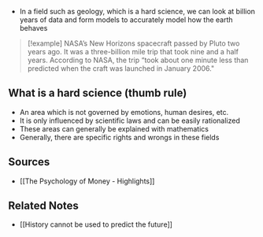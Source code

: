 - In a field such as geology, which is a hard science, we can look at billion years of data and form models to accurately model how the earth behaves

> [!example] NASA’s New Horizons spacecraft passed by Pluto two years ago. It was a three-billion mile trip that took nine and a half years. According to NASA, the trip “took about one minute less than predicted when the craft was launched in January 2006."

## What is a hard science (thumb rule)
- An area which is not governed by emotions, human desires, etc.
- It is only influenced by scientific laws and can be easily rationalized
- These areas can generally be explained with mathematics
- Generally, there are specific rights and wrongs in these fields

## Sources
- [[The Psychology of Money - Highlights]]

## Related Notes
- [[History cannot be used to predict the future]] 